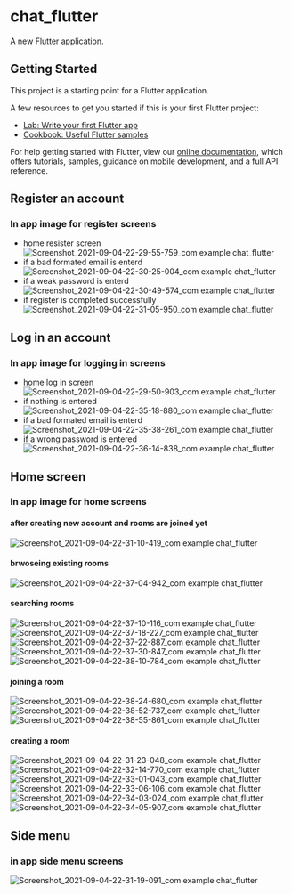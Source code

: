 # chat_flutter

A new Flutter application.

## Getting Started

This project is a starting point for a Flutter application.

A few resources to get you started if this is your first Flutter project:

- [Lab: Write your first Flutter app](https://flutter.dev/docs/get-started/codelab)
- [Cookbook: Useful Flutter samples](https://flutter.dev/docs/cookbook)

For help getting started with Flutter, view our
[online documentation](https://flutter.dev/docs), which offers tutorials,
samples, guidance on mobile development, and a full API reference.


## Register an account
### In app image for register screens
* home resister screen
![Screenshot_2021-09-04-22-29-55-759_com example chat_flutter](https://user-images.githubusercontent.com/45634921/132107929-855e19e4-2ccb-4254-b2f3-a5fd1d478cd5.jpg)
* if a bad formated email is enterd 
![Screenshot_2021-09-04-22-30-25-004_com example chat_flutter](https://user-images.githubusercontent.com/45634921/132107950-fd62b8bf-2801-4859-ad9b-6a1a84bd36df.jpg)
* if a weak password is enterd
![Screenshot_2021-09-04-22-30-49-574_com example chat_flutter](https://user-images.githubusercontent.com/45634921/132108007-55aa9e72-8c02-47c1-8567-d958a41158c3.jpg)
* if register is completed successfully 
![Screenshot_2021-09-04-22-31-05-950_com example chat_flutter](https://user-images.githubusercontent.com/45634921/132108021-5fb6e6d9-5581-4b1f-84d4-d63fc51594a1.jpg)

## Log in an account
### In app image for logging in screens
* home log in screen
![Screenshot_2021-09-04-22-29-50-903_com example chat_flutter](https://user-images.githubusercontent.com/45634921/132108057-764e0216-2250-4653-99f0-ade88106911d.jpg)
* if nothing is entered
![Screenshot_2021-09-04-22-35-18-880_com example chat_flutter](https://user-images.githubusercontent.com/45634921/132108120-e5e38362-af23-4c59-84c7-80894866be48.jpg)
* if a bad formated email is enterd 
![Screenshot_2021-09-04-22-35-38-261_com example chat_flutter](https://user-images.githubusercontent.com/45634921/132108099-d21e325f-1dda-4e1a-8719-042cfd0731ac.jpg)
* if a wrong password is entered
![Screenshot_2021-09-04-22-36-14-838_com example chat_flutter](https://user-images.githubusercontent.com/45634921/132108143-a7d1be64-ea73-4a80-bfb6-64d285893183.jpg)

## Home screen
### In app image for home screens
#### after creating new account and rooms are joined yet
![Screenshot_2021-09-04-22-31-10-419_com example chat_flutter](https://user-images.githubusercontent.com/45634921/132108235-98bcc446-1c23-4044-aecc-14d9effc46fd.jpg)
#### brwoseing existing rooms
![Screenshot_2021-09-04-22-37-04-942_com example chat_flutter](https://user-images.githubusercontent.com/45634921/132108296-04e331a3-b570-4a9e-ab38-c0e5134ad885.jpg)
#### searching rooms
![Screenshot_2021-09-04-22-37-10-116_com example chat_flutter](https://user-images.githubusercontent.com/45634921/132108312-94f298e7-29dd-4c45-8e6d-e21f71ba696e.jpg)
![Screenshot_2021-09-04-22-37-18-227_com example chat_flutter](https://user-images.githubusercontent.com/45634921/132108315-6086bd10-8617-4e80-81bc-e736e9becdf6.jpg)
![Screenshot_2021-09-04-22-37-22-887_com example chat_flutter](https://user-images.githubusercontent.com/45634921/132108316-becafa62-c433-4f67-9945-f337d363de21.jpg)
![Screenshot_2021-09-04-22-37-30-847_com example chat_flutter](https://user-images.githubusercontent.com/45634921/132108318-c7f4ba93-4d18-47a8-bcd3-a451617bd139.jpg)
![Screenshot_2021-09-04-22-38-10-784_com example chat_flutter](https://user-images.githubusercontent.com/45634921/132108319-f3778078-f4dc-4d18-ad1d-dba10636b5ea.jpg)
#### joining a room
![Screenshot_2021-09-04-22-38-24-680_com example chat_flutter](https://user-images.githubusercontent.com/45634921/132108370-a8065764-5f18-443d-b990-145d8983fbd2.jpg)
![Screenshot_2021-09-04-22-38-52-737_com example chat_flutter](https://user-images.githubusercontent.com/45634921/132108372-edb4fe8a-8937-4bdc-a9cf-8483e5cff1fd.jpg)![Screenshot_2021-09-04-22-38-55-861_com example chat_flutter](https://user-images.githubusercontent.com/45634921/132108720-8314ba0b-2fde-477d-8ab3-5d68468dc23e.jpg)
#### creating a room
![Screenshot_2021-09-04-22-31-23-048_com example chat_flutter](https://user-images.githubusercontent.com/45634921/132108418-783526c8-608f-4323-a6f2-f362bc05dc0b.jpg)
![Screenshot_2021-09-04-22-32-14-770_com example chat_flutter](https://user-images.githubusercontent.com/45634921/132108421-b183f309-97a0-45e5-ab34-a02751391f34.jpg)
![Screenshot_2021-09-04-22-33-01-043_com example chat_flutter](https://user-images.githubusercontent.com/45634921/132108423-8a074be9-57fc-4531-a1d3-ba84d286c87f.jpg)
![Screenshot_2021-09-04-22-33-06-106_com example chat_flutter](https://user-images.githubusercontent.com/45634921/132108424-db593d8c-3b66-4371-b070-9d545fbe023f.jpg)
![Screenshot_2021-09-04-22-34-03-024_com example chat_flutter](https://user-images.githubusercontent.com/45634921/132108425-2ab91ba5-969e-4fe4-b27a-981e04e4526c.jpg)
![Screenshot_2021-09-04-22-34-05-907_com example chat_flutter](https://user-images.githubusercontent.com/45634921/132108426-f198945e-30b5-4c03-a50a-1c0a2215578d.jpg)

## Side menu
### in app side menu screens
![Screenshot_2021-09-04-22-31-19-091_com example chat_flutter](https://user-images.githubusercontent.com/45634921/132108468-a3bd2379-2153-4f8f-a430-03f6639991ca.jpg)


